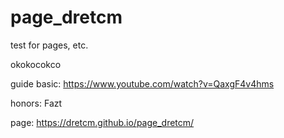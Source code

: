 # page_dretcm
test for pages, etc.

okokocokco

guide basic:
https://www.youtube.com/watch?v=QaxgF4v4hms

honors:
Fazt

page: https://dretcm.github.io/page_dretcm/

